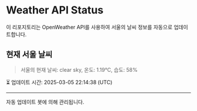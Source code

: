 
# Weather API Status

이 리포지토리는 OpenWeather API를 사용하여 서울의 날씨 정보를 자동으로 업데이트합니다.

## 현재 서울 날씨
> 서울의 현재 날씨: clear sky, 온도: 1.19°C, 습도: 58%

⏳ 업데이트 시간: 2025-03-05 22:14:38 (UTC)

---
자동 업데이트 봇에 의해 관리됩니다.

